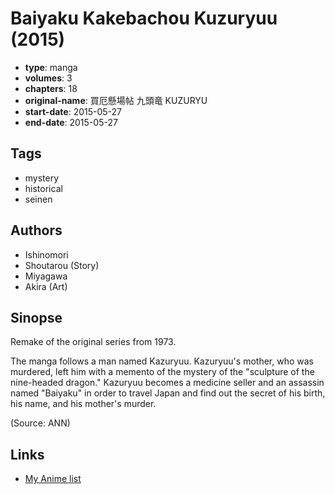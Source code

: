 # Baiyaku Kakebachou Kuzuryuu (2015)

-   **type**: manga
-   **volumes**: 3
-   **chapters**: 18
-   **original-name**: 買厄懸場帖 九頭竜 KUZURYU
-   **start-date**: 2015-05-27
-   **end-date**: 2015-05-27

## Tags

-   mystery
-   historical
-   seinen

## Authors

-   Ishinomori
-   Shoutarou (Story)
-   Miyagawa
-   Akira (Art)

## Sinopse

Remake of the original series from 1973.

The manga follows a man named Kazuryuu. Kazuryuu's mother, who was murdered, left him with a memento of the mystery of the "sculpture of the nine-headed dragon." Kazuryuu becomes a medicine seller and an assassin named "Baiyaku" in order to travel Japan and find out the secret of his birth, his name, and his mother's murder.

(Source: ANN)

## Links

-   [My Anime list](https://myanimelist.net/manga/89415/Baiyaku_Kakebachou_Kuzuryuu_2015)
